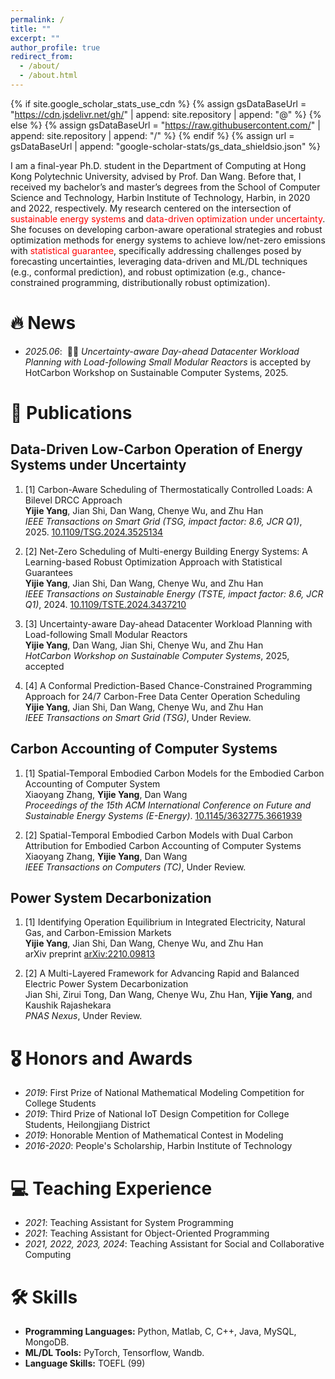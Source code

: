 ```yaml
---
permalink: /
title: ""
excerpt: ""
author_profile: true
redirect_from: 
  - /about/
  - /about.html
---
```


{% if site.google_scholar_stats_use_cdn %}
{% assign gsDataBaseUrl = "https://cdn.jsdelivr.net/gh/" | append: site.repository | append: "@" %}
{% else %}
{% assign gsDataBaseUrl = "https://raw.githubusercontent.com/" | append: site.repository | append: "/" %}
{% endif %}
{% assign url = gsDataBaseUrl | append: "google-scholar-stats/gs_data_shieldsio.json" %}

<span class='anchor' id='about-me'></span>

I am a final-year Ph.D. student in the Department of Computing at Hong Kong Polytechnic University, advised by Prof. Dan Wang. Before that, I received my bachelor’s and master’s degrees from the School of Computer Science and Technology, Harbin Institute of Technology, Harbin, in 2020 and 2022, respectively.  My research centered on the intersection of <font color="red">sustainable energy systems</font> and <font color="red">data-driven optimization under uncertainty</font>. She focuses on developing carbon-aware operational strategies and robust optimization methods for energy systems to achieve low/net-zero emissions with <font color="red">statistical guarantee</font>, specifically addressing challenges posed by forecasting uncertainties, leveraging data-driven and ML/DL techniques (e.g., conformal prediction), and robust optimization (e.g., chance-constrained programming, distributionally robust optimization).



# 🔥 News
- *2025.06*: &nbsp;🎉🎉 *Uncertainty-aware Day-ahead Datacenter Workload Planning with Load-following Small Modular Reactors* is accepted by HotCarbon Workshop on Sustainable Computer Systems, 2025.


# 📝 Publications 
## Data-Driven Low-Carbon Operation of Energy Systems under Uncertainty

1.  [1] Carbon-Aware Scheduling of Thermostatically Controlled Loads: A Bilevel DRCC Approach<br>
    **Yijie Yang**, Jian Shi, Dan Wang, Chenye Wu, and Zhu Han<br>
    *IEEE Transactions on Smart Grid (TSG, impact factor: 8.6, JCR Q1)*, 2025. [10.1109/TSG.2024.3525134](https://doi.org/10.1109/TSG.2024.3525134)

2.  [2] Net-Zero Scheduling of Multi-energy Building Energy Systems: A Learning-based Robust Optimization Approach with Statistical Guarantees<br>
    **Yijie Yang**, Jian Shi, Dan Wang, Chenye Wu, and Zhu Han<br>
    *IEEE Transactions on Sustainable Energy (TSTE, impact factor: 8.6, JCR Q1)*, 2024. [10.1109/TSTE.2024.3437210](https://doi.org/10.1109/TSTE.2024.3437210)

3.  [3] Uncertainty-aware Day-ahead Datacenter Workload Planning with Load-following Small Modular Reactors<br>
    **Yijie Yang**, Dan Wang, Jian Shi, Chenye Wu, and Zhu Han<br>
    *HotCarbon Workshop on Sustainable Computer Systems*, 2025, accepted

4.  [4] A Conformal Prediction-Based Chance-Constrained Programming Approach for 24/7 Carbon-Free Data Center Operation Scheduling<br>
    **Yijie Yang**, Jian Shi, Dan Wang, Chenye Wu, and Zhu Han<br>
    *IEEE Transactions on Smart Grid (TSG)*, Under Review.

## Carbon Accounting of Computer Systems

1.  [1] Spatial-Temporal Embodied Carbon Models for the Embodied Carbon Accounting of Computer System<br>
    Xiaoyang Zhang, **Yijie Yang**, Dan Wang<br>
    *Proceedings of the 15th ACM International Conference on Future and Sustainable Energy Systems (E-Energy)*. [10.1145/3632775.3661939](https://doi.org/10.1145/3632775.3661939)

2.  [2] Spatial-Temporal Embodied Carbon Models with Dual Carbon Attribution for Embodied Carbon Accounting of Computer Systems<br>
    Xiaoyang Zhang, **Yijie Yang**, Dan Wang<br>
    *IEEE Transactions on Computers (TC)*, Under Review.

## Power System Decarbonization

1.  [1] Identifying Operation Equilibrium in Integrated Electricity, Natural Gas, and Carbon-Emission Markets<br>
    **Yijie Yang**, Jian Shi, Dan Wang, Chenye Wu, and Zhu Han<br>
    arXiv preprint [arXiv:2210.09813](https://arxiv.org/abs/2210.09813)

2.  [2] A Multi-Layered Framework for Advancing Rapid and Balanced Electric Power System Decarbonization<br>
    Jian Shi, Zirui Tong, Dan Wang, Chenye Wu, Zhu Han, **Yijie Yang**, and Kaushik Rajashekara<br>
    *PNAS Nexus*, Under Review.


# 🎖 Honors and Awards
- *2019*: First Prize of National Mathematical Modeling Competition for College Students
- *2019*: Third Prize of National IoT Design Competition for College Students, Heilongjiang District
- *2019*: Honorable Mention of Mathematical Contest in Modeling
- *2016-2020*: People's Scholarship, Harbin Institute of Technology 


# 💻 Teaching Experience
- *2021*: Teaching Assistant for System Programming
- *2021*: Teaching Assistant for Object-Oriented Programming
- *2021, 2022, 2023, 2024*: Teaching Assistant for Social and Collaborative Computing

# 🛠 Skills
- **Programming Languages:** Python, Matlab, C, C++, Java, MySQL, MongoDB.
- **ML/DL Tools:** PyTorch, Tensorflow, Wandb.
- **Language Skills:** TOEFL (99)